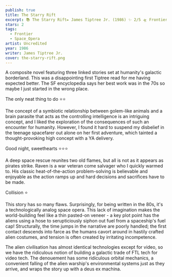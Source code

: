 ```yaml
---
publish: true
title: The Starry Rift
excerpt: 📚 The Starry Rift✒️ James Tiptree Jr. (1986) ✨ 2/5 🛸 Frontier space opera 🖌️ Uncredited
stars: 2
tags:
  - Frontier
  - Space_Opera
artist: Uncredited
year: 1986
writer: James Tiptree Jr.
cover: the-starry-rift.png
---
```

A composite novel featuring three linked stories set at humanity's galactic borderland. This was a disappointing first Tiptree read for me having expected better. The SF encyclopedia says her best work was in the 70s so maybe I just started in the wrong place.   
  
The only neat thing to do ⭐⭐  
  
The concept of a symbiotic relationship between golem-like animals and a brain parasite that acts as the controlling intelligence is an intriguing concept, and I liked the exploration of the consequences of such an encounter for humanity. However, I found it hard to suspend my disbelief in the teenage spacefarer out alone on her first adventure, which tainted a thought-provoking high concept with a YA delivery.  
  
Good night, sweethearts ⭐⭐⭐  
  
A deep space rescue reunites two old flames, but all is not as it appears as pirates strike. Raven is a war veteran come salvager who I quickly warmed to. His classic heat-of-the-action problem-solving is believable and enjoyable as the action ramps up and hard decisions and sacrifices have to be made.  
  
Collision ⭐  
  
This story has so many flaws. Surprisingly, for being written in the 80s, it's a technologically analog space opera. This lack of imagination makes the world-building feel like a thin pasted-on veneer - a key plot point has the aliens using a hose to serupticiously siphon out fuel from a spaceship's fuel cap! Structurally, the time jumps in the narrative are poorly handled; the first contact descends into farce as the humans cavort around in hastily crafted alien costumes, and tension is often created by irritating incompetence.  
  
The alien civilisation has almost identical technologies except for video, so we have the ridiculous notion of building a galactic trade of FTL tech for video tech. The denouement has some ridiculous orbital mechanics, a convenient falling of the alien warship's environmental systems just as they arrive, and wraps the story up with a deus ex machina.